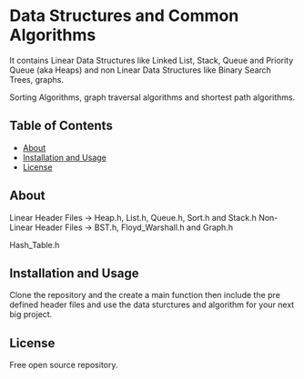 # Data Structures and Common Algorithms

It contains Linear Data Structures like Linked List, Stack, Queue and Priority Queue (aka Heaps) and non Linear Data Structures like Binary Search Trees, graphs. 

Sorting Algorithms, graph traversal algorithms and shortest path algorithms.

## Table of Contents

- [About](#about)
- [Installation and Usage](#installation_and_usage)
- [License](#license)

## About

Linear Header Files -> Heap.h, List.h, Queue.h, Sort.h and Stack.h
Non-Linear Header Files -> BST.h, Floyd_Warshall.h and Graph.h

Hash_Table.h

## Installation and Usage

Clone the repository and the create a main function then include the pre defined header files and use the data sturctures and algorithm for your next big project.

## License

Free open source repository.
